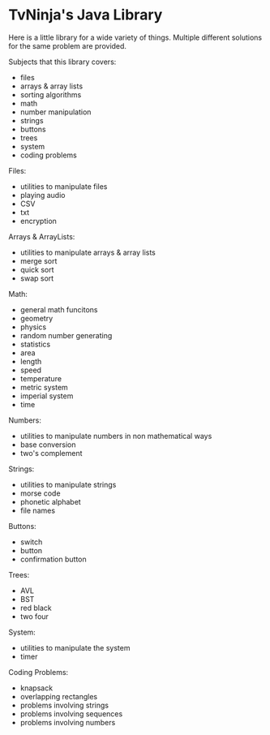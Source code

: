 # TvNinja's Java Library
Here is a little library for a wide variety of things. Multiple different solutions for the same problem are provided.

Subjects that this library covers:
- files
- arrays & array lists
- sorting algorithms
- math
- number manipulation
- strings
- buttons
- trees
- system
- coding problems

Files:
- utilities to manipulate files
- playing audio
- CSV
- txt
- encryption

Arrays & ArrayLists:
- utilities to manipulate arrays & array lists
- merge sort
- quick sort
- swap sort

Math:
- general math funcitons
- geometry
- physics
- random number generating
- statistics
- area
- length
- speed
- temperature
- metric system
- imperial system
- time

Numbers:
- utilities to manipulate numbers in non mathematical ways
- base conversion
- two's complement

Strings:
- utilities to manipulate strings
- morse code
- phonetic alphabet
- file names

Buttons:
- switch
- button
- confirmation button

Trees:
- AVL
- BST
- red black
- two four

System:
- utilities to manipulate the system
- timer

Coding Problems:
- knapsack
- overlapping rectangles
- problems involving strings
- problems involving sequences
- problems involving numbers
